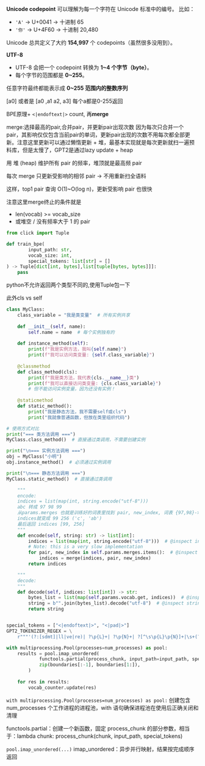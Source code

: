 **Unicode codepoint** 可以理解为每一个字符在 Unicode 标准中的编号。
 比如：

- `'A'` → U+0041 → 十进制 65
- `'你'` → U+4F60 → 十进制 20,480

Unicode 总共定义了大约 **154,997** 个 codepoints（虽然很多没用到）。

**UTF-8** 

- UTF-8 会把一个 codepoint 转换为 **1~4 个字节（byte）**。
- 每个字节的范围都是 **0~255**。

任意字符最终都能表示成 **0~255 范围内的整数序列**

[a0] 或者是 [a0 ,a1 a2, a3] 每个a都是0-255返回

BPE原理+ `<|endoftext|>` count, 再**merge**

merge:选择最高的pair,合并pair，并更新pair出现次数 因为每次只合并一个pair，其影响仅仅包含当前pair的单词，更新pair出现的次数不用每次都全部更新。注意这里更新可以通过懒惰更新 + 堆，最基本实现就是每次更新就扫一遍预料库，但是太慢了，GPT2是通过lazy update + heap

用 堆 (heap) 维护所有 pair 的频率，堆顶就是最高频 pair

每次 merge 只更新受影响的相邻 pair → 不用重新扫全语料

这样，top1 pair 查询 O(1)~O(log n)，更新受影响 pair 也很快

注意这里merge终止的条件就是
* len(vocab) >= vocab_size
* 或堆空 / 没有频率大于 1 的 pair


```python
from click import Tuple

def train_bpe(
        input_path: str,
        vocab_size: int,
        special_tokens: list[str] = []
) -> Tuple[dict[int, bytes],list[tuple[bytes, bytes]]]:
    pass
```

python不允许返回两个类型不同的,使用Tuple包一下

此外cls vs self
```python
class MyClass:
    class_variable = "我是类变量"  # 所有实例共享
    
    def __init__(self, name):
        self.name = name  # 每个实例独有的
    
    def instance_method(self):
        print(f"我是实例方法，我叫{self.name}")
        print(f"我可以访问类变量: {self.class_variable}")
    
    @classmethod
    def class_method(cls):
        print(f"我是类方法，我代表{cls.__name__}类")
        print(f"我可以直接访问类变量: {cls.class_variable}")
        # 但不能访问实例变量，因为还没有实例！
    
    @staticmethod
    def static_method():
        print("我是静态方法，我不需要self或cls")
        print("我就像普通函数，但放在类里组织代码")

# 使用方式对比
print("=== 类方法调用 ===")
MyClass.class_method()  # 直接通过类调用，不需要创建实例

print("\n=== 实例方法调用 ===")
obj = MyClass("小明")
obj.instance_method()  # 必须通过实例调用

print("\n=== 静态方法调用 ===")
MyClass.static_method()  # 直接通过类调用
```


```python
    """
    encode:
    indices = list(map(int, string.encode("utf-8")))
    abc 转成 97 98 99
    从params.merges 也就是训练好的词表里找到 pair, new_index, 词表 {97,98}->256
    indices就变成 99 256 ('c', 'ab')
    最后返回 indices [99, 256]
    """
    def encode(self, string: str) -> list[int]:
        indices = list(map(int, string.encode("utf-8")))  # @inspect indices
        # Note: this is a very slow implementation
        for pair, new_index in self.params.merges.items():  # @inspect pair, @inspect new_index
            indices = merge(indices, pair, new_index)
        return indices

    """
    decode:
    """
    def decode(self, indices: list[int]) -> str:
        bytes_list = list(map(self.params.vocab.get, indices))  # @inspect bytes_list
        string = b"".join(bytes_list).decode("utf-8")  # @inspect string
        return string
```

```python

special_tokens = ["<|endoftext|>", "<|pad|>"]
GPT2_TOKENIZER_REGEX = \
    r"""'(?:[sdmt]|ll|ve|re)| ?\p{L}+| ?\p{N}+| ?[^\s\p{L}\p{N}]+|\s+(?!\S)|\s+"""

```

```python
with multiprocessing.Pool(processes=num_processes) as pool:
    results = pool.imap_unordered(
            functools.partial(process_chunk, input_path=input_path, special_tokens=special_tokens), 
            zip(boundaries[:-1], boundaries[1:]),
        )
    
    for res in results:
        vocab_counter.update(res)
```
`with multiprocessing.Pool(processes=num_processes) as pool:` 
创建包含 num_processes 个工作进程的进程池，with 语句确保进程池在使用后正确关闭和清理

functools.partial：创建一个新函数，固定 process_chunk 的部分参数，相当于：lambda chunk: process_chunk(chunk, input_path, special_tokens)

`pool.imap_unordered(...)`
imap_unordered：异步并行映射，结果按完成顺序返回